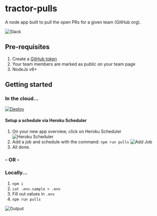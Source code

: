 # tractor-pulls
A node app built to pull the open PRs for a given team (GitHub org).

![Slack](https://i.imgsafe.org/d060a1eb3f.png)

## Pre-requisites
1. Create a [GitHub token][github-token]
2. Your team members are marked as public on your team page
3. NodeJs v6+

## Getting started

### In the cloud...
[![Deploy](https://www.herokucdn.com/deploy/button.svg)](https://heroku.com/deploy)

#### Setup a schedule via Heroku Scheduler
1. On your new app overview, click on Heroku Scheduler
![Heroku Scheduler](https://i.imgsafe.org/32c3b96fdc.png)
2. Add a job and schedule with the command: `npm run pulls`
![Add Job](https://i.imgsafe.org/3d83446416.png)
3. All done.

### - OR -

### Locally...
1. `npm i`
2. `cat .env.sample > .env`
3. Fill out values in `.env`
4. `npm run pulls`

![Output](https://i.imgsafe.org/d0622c0dd4.png)

[github-token]:https://help.github.com/articles/creating-an-access-token-for-command-line-use
